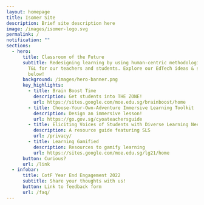 ```yaml
---
layout: homepage
title: Isomer Site
description: Brief site description here
image: /images/isomer-logo.svg
permalink: /
notification: ""
sections:
  - hero:
      title: Classroom of the Future
      subtitle: Redesigning learning by using human-centric methodologies to enhance
        T&L for our teachers and students. Explore our EdTech ideas & solutions
        below!
      background: /images/hero-banner.png
      key_highlights:
        - title: Brain Boost Time
          description: Get students into THE ZONE!
          url: https://sites.google.com/moe.edu.sg/brainboost/home
        - title: Choose-Your-Own-Adventure Immersive Learning Toolkit
          description: Design an immersive lesson!
          url: https://go.gov.sg/cyoateachersguide
        - title: Eliciting Voices of Students with Diverse Learning Needs
          description: A resource guide featuring SLS
          url: /privacy/
        - title: Learning Gamified
          description: Resources to gamify learning
          url: https://sites.google.com/moe.edu.sg/lg21/home
      button: Curious?
      url: /link
  - infobar:
      title: CotF Year End Engagement 2022
      subtitle: Share your thoughts with us!
      button: Link to feedback form
      url: /faq/
---
```

